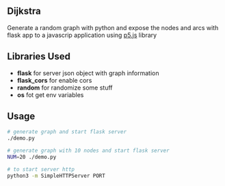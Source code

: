 Dijkstra 
------------

Generate a random graph with python and expose the nodes and arcs with flask app to a javascrip application using [p5.js](https://p5js.org) library


Libraries Used
----------------
- **flask** for server json object with graph information
- **flask_cors** for enable cors 
- **random** for randomize some stuff 
- **os** fot get env variables 


Usage
-------------
```bash
# generate graph and start flask server 
./demo.py

# generate graph with 10 nodes and start flask server
NUM=20 ./demo.py

# to start server http 
python3 -m SimpleHTTPServer PORT
```

